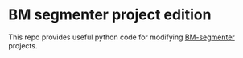 # BM segmenter project edition

This repo provides useful python code for modifying [BM-segmenter](https://github.com/jokteur/BM-Segmenter) projects.